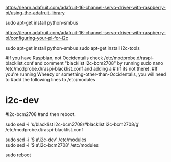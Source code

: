 
https://learn.adafruit.com/adafruit-16-channel-servo-driver-with-raspberry-pi/using-the-adafruit-library

sudo apt-get install python-smbus


https://learn.adafruit.com/adafruit-16-channel-servo-driver-with-raspberry-pi/configuring-your-pi-for-i2c

sudo apt-get install python-smbus
sudo apt-get install i2c-tools

#If you have Raspbian, not Occidentalis check /etc/modprobe.d/raspi-blacklist.conf and comment "blacklist i2c-bcm2708" by running sudo nano /etc/modprobe.d/raspi-blacklist.conf and adding a # (if its not there). 
#If you're running Wheezy or something-other-than-Occidentalis, you will need to 
#add the following lines to /etc/modules 
# i2c-dev 
#i2c-bcm2708
#and then reboot.

sudo sed -i 's/blacklist i2c-bcm2708/#blacklist i2c-bcm2708/g' /etc/modprobe.d/raspi-blacklist.conf

sudo sed -i '$ a\i2c-dev' /etc/modules  
sudo sed -i '$ a\i2c-bcm2708' /etc/modules 

sudo reboot